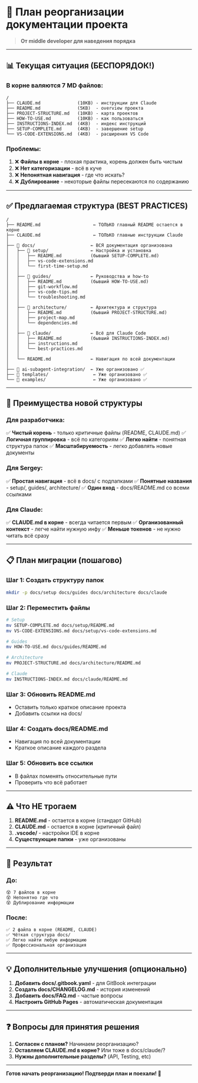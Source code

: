 # 🔧 План реорганизации документации проекта

> **От middle developer для наведения порядка**

---

## 📊 Текущая ситуация (БЕСПОРЯДОК!)

### В корне валяются 7 MD файлов:
```
/
├── CLAUDE.md              (10KB) - инструкции для Claude
├── README.md              (5KB)  - overview проекта
├── PROJECT-STRUCTURE.md   (10KB) - карта проектов
├── HOW-TO-USE.md          (10KB) - как пользоваться
├── INSTRUCTIONS-INDEX.md  (4KB)  - индекс инструкций
├── SETUP-COMPLETE.md      (4KB)  - завершение setup
└── VS-CODE-EXTENSIONS.md  (4KB)  - расширения VS Code
```

### Проблемы:
1. ❌ **Файлы в корне** - плохая практика, корень должен быть чистым
2. ❌ **Нет категоризации** - всё в куче
3. ❌ **Непонятная навигация** - где что искать?
4. ❌ **Дублирование** - некоторые файлы пересекаются по содержанию

---

## ✅ Предлагаемая структура (BEST PRACTICES)

```
/
├── README.md                    ← ТОЛЬКО главный README остается в корне
├── CLAUDE.md                    ← ТОЛЬКО главные инструкции Claude
│
├── 📁 docs/                     ← ВСЯ документация организована
│   ├── 📁 setup/                ← Настройка и установка
│   │   ├── README.md           (бывший SETUP-COMPLETE.md)
│   │   ├── vs-code-extensions.md
│   │   └── first-time-setup.md
│   │
│   ├── 📁 guides/               ← Руководства и how-to
│   │   ├── README.md           (бывший HOW-TO-USE.md)
│   │   ├── git-workflow.md
│   │   ├── vs-code-tips.md
│   │   └── troubleshooting.md
│   │
│   ├── 📁 architecture/         ← Архитектура и структура
│   │   ├── README.md           (бывший PROJECT-STRUCTURE.md)
│   │   ├── project-map.md
│   │   └── dependencies.md
│   │
│   ├── 📁 claude/               ← Всё для Claude Code
│   │   ├── README.md           (бывший INSTRUCTIONS-INDEX.md)
│   │   ├── instructions.md
│   │   └── best-practices.md
│   │
│   └── README.md               ← Навигация по всей документации
│
├── 📁 ai-subagent-integration/  ← Уже организовано ✅
├── 📁 templates/                 ← Уже организовано ✅
└── 📁 examples/                  ← Уже организовано ✅
```

---

## 🎯 Преимущества новой структуры

### Для разработчика:
✅ **Чистый корень** - только критичные файлы (README, CLAUDE.md)
✅ **Логичная группировка** - всё по категориям
✅ **Легко найти** - понятная структура папок
✅ **Масштабируемость** - легко добавлять новые документы

### Для Sergey:
✅ **Простая навигация** - всё в docs/ с подпапками
✅ **Понятные названия** - setup/, guides/, architecture/
✅ **Один вход** - docs/README.md со всеми ссылками

### Для Claude:
✅ **CLAUDE.md в корне** - всегда читается первым
✅ **Организованный контекст** - легче найти нужную инфу
✅ **Меньше токенов** - не нужно читать всё сразу

---

## 📋 План миграции (пошагово)

### Шаг 1: Создать структуру папок
```bash
mkdir -p docs/setup docs/guides docs/architecture docs/claude
```

### Шаг 2: Переместить файлы
```bash
# Setup
mv SETUP-COMPLETE.md docs/setup/README.md
mv VS-CODE-EXTENSIONS.md docs/setup/vs-code-extensions.md

# Guides
mv HOW-TO-USE.md docs/guides/README.md

# Architecture
mv PROJECT-STRUCTURE.md docs/architecture/README.md

# Claude
mv INSTRUCTIONS-INDEX.md docs/claude/README.md
```

### Шаг 3: Обновить README.md
- Оставить только краткое описание проекта
- Добавить ссылки на docs/

### Шаг 4: Создать docs/README.md
- Навигация по всей документации
- Краткое описание каждого раздела

### Шаг 5: Обновить все ссылки
- В файлах поменять относительные пути
- Проверить что всё работает

---

## ⚠️ Что НЕ трогаем

1. **README.md** - остается в корне (стандарт GitHub)
2. **CLAUDE.md** - остается в корне (критичный файл)
3. **.vscode/** - настройки IDE в корне
4. **Существующие папки** - уже организованы

---

## 🚀 Результат

### До:
```
😵 7 файлов в корне
😵 Непонятно где что
😵 Дублирование информации
```

### После:
```
✅ 2 файла в корне (README, CLAUDE)
✅ Чёткая структура docs/
✅ Легко найти любую информацию
✅ Профессиональная организация
```

---

## 💡 Дополнительные улучшения (опционально)

1. **Добавить docs/.gitbook.yaml** - для GitBook интеграции
2. **Создать docs/CHANGELOG.md** - история изменений
3. **Добавить docs/FAQ.md** - частые вопросы
4. **Настроить GitHub Pages** - автоматическая документация

---

## ❓ Вопросы для принятия решения

1. **Согласен с планом?** Начинаем реорганизацию?
2. **Оставляем CLAUDE.md в корне?** Или тоже в docs/claude/?
3. **Нужны дополнительные разделы?** (API, Testing, etc)

---

**Готов начать реорганизацию! Подтверди план и поехали! 🚀**